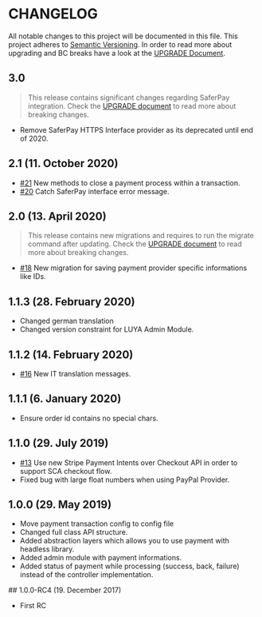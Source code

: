 # CHANGELOG

All notable changes to this project will be documented in this file. This project adheres to [Semantic Versioning](http://semver.org/).
In order to read more about upgrading and BC breaks have a look at the [UPGRADE Document](UPGRADE.md).

## 3.0

> This release contains significant changes regarding SaferPay integration. Check the [UPGRADE document](UPGRADE.md) to read more about breaking changes.

+ []() Remove SaferPay HTTPS Interface provider as its deprecated until end of 2020.

## 2.1 (11. October 2020)

+ [#21](https://github.com/luyadev/luya-module-payment/pull/21) New methods to close a payment process within a transaction.
+ [#20](https://github.com/luyadev/luya-module-payment/pull/20) Catch SaferPay interface error message.

## 2.0 (13. April 2020)

> This release contains new migrations and requires to run the migrate command after updating. Check the [UPGRADE document](UPGRADE.md) to read more about breaking changes.

+ [#18](https://github.com/luyadev/luya-module-payment/pull/18) New migration for saving payment provider specific informations like IDs.

## 1.1.3 (28. February 2020)

+ Changed german translation
+ Changed version constraint for LUYA Admin Module.

## 1.1.2 (14. February 2020)

+ [#16](https://github.com/luyadev/luya-module-payment/pull/16) New IT translation messages.

## 1.1.1 (6. January 2020)

+ Ensure order id contains no special chars.

## 1.1.0 (29. July 2019)

+ [#13](https://github.com/luyadev/luya-module-payment/issues/13) Use new Stripe Payment Intents over Checkout API in order to support SCA checkout flow.
+ Fixed bug with large float numbers when using PayPal Provider.

## 1.0.0 (29. May 2019)

+ Move payment transaction config to config file
+ Changed full class API structure.
+ Added abstraction layers which allows you to use payment with headless library.
+ Added admin module with payment informations.
+ Added status of payment while processing (success, back, failure) instead of the controller implementation.

## 1.0.0-RC4 (19. December 2017)

+ First RC
